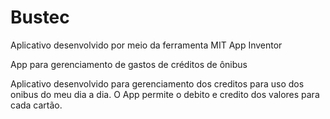 # Bustec
Aplicativo desenvolvido por meio da ferramenta MIT App Inventor

App para gerenciamento de gastos de créditos de ônibus

Aplicativo desenvolvido para gerenciamento dos creditos para uso dos onibus do meu dia a dia.
O App permite o debito e credito dos valores para cada cartão.
